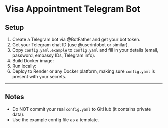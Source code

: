 # Visa Appointment Telegram Bot

## Setup

1. Create a Telegram bot via @BotFather and get your bot token.
2. Get your Telegram chat ID (use @userinfobot or similar).
3. Copy `config.yaml.example` to `config.yaml` and fill in your details (email, password, embassy IDs, Telegram info).
4. Build Docker image:
5. Run locally:
6. Deploy to Render or any Docker platform, making sure `config.yaml` is present with your secrets.

---

## Notes

- Do NOT commit your real `config.yaml` to GitHub (it contains private data).
- Use the example config file as a template.
